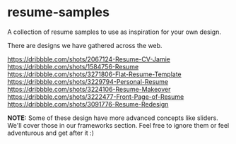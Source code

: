 # resume-samples
A collection of resume samples to use as inspiration for your own design.

There are designs we have gathered across the web.

https://dribbble.com/shots/2067124-Resume-CV-Jamie
https://dribbble.com/shots/1584756-Resume
https://dribbble.com/shots/3271806-Flat-Resume-Template
https://dribbble.com/shots/3229794-Personal-Resume
https://dribbble.com/shots/3224106-Resume-Makeover
https://dribbble.com/shots/3222477-Front-Page-of-Resume
https://dribbble.com/shots/3091776-Resume-Redesign

**NOTE:**
Some of these design have more advanced concepts like sliders.
We'll cover those in our frameworks section.
Feel free to ignore them or feel adventurous and get after it :)
